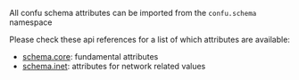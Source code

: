 All confu schema attributes can be imported from the `confu.schema` namespace

Please check these api references for a list of which attributes are available:

- [schema.core](/api/confu.schema.core): fundamental attributes
- [schema.inet](/api/confu.schema.inet): attributes for network related values 

